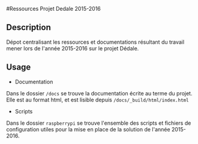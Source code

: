 #Ressources Projet Dedale 2015-2016

## Description
	
Dépot centralisant les ressources et documentations résultant du travail mener lors de l'année 2015-2016 sur le projet Dédale.

## Usage

+ Documentation

Dans le dossier ``/docs`` se trouve la documentation écrite au terme du projet. Elle est au format html, et est lisible depuis ``/docs/_build/html/index.html``

+ Scripts

Dans le dossier ``raspberrypi`` se trouve l'ensemble des scripts et fichiers de configuration utiles pour la mise en place de la solution de l'année 2015-2016.


